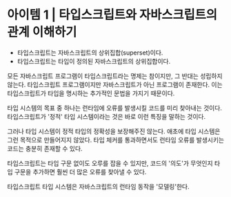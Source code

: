 # 아이템 1 | 타입스크립트와 자바스크립트의 관계 이해하기

- 타입스크립트는 자바스크립트의 상위집합(superset)이다.
- 타입스크립트는 타입이 정의된 자바스크립트의 상위집합이다.

모든 자바스크립트 프로그램이 타입스크립트라는 명제는 참이지만, 그 반대는 성립하지 않는다. 타입스크립트 프로그램이지만 자바스크립트가 아닌 프로그램이 존재한다. 이는 타입스크립트가 타입을 명시하는 추가적인 문법을 가지기 때문이다.

타입 시스템의 목표 중 하나는 런타임에 오류를 발생시킬 코드를 미리 찾아내는 것이다. 타입스크립트가 '정적' 타입 시스템이라는 것은 바로 이런 특징을 말하는 것이다.

그러나 타입 시스템이 정적 타입의 정확성을 보장해주진 않는다. 애초에 타입 시스템은 그런 목적으로 만들어지지 않았다. 타입 체커를 통과하면서도 런타임 오류를 발생시키는 코드는 충분히 존재할 수 있다.

타입스크립트는 타입 구문 없이도 오루를 잡을 수 있지만, 코드의 '의도'가 무엇인지 타입 구문을 추가하면 훨씬 더 많은 오류를 찾아낼 수 있다.

타입스크립트 타입 시스템은 자바스크립트의 런타임 동작을 '모델링'한다.
